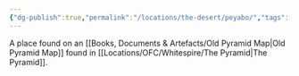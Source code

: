 ```yaml
---
{"dg-publish":true,"permalink":"/locations/the-desert/peyabo/","tags":["Location","Unexplored"],"noteIcon":""}
---
```


A place found on an [[Books, Documents & Artefacts/Old Pyramid Map\|Old Pyramid Map]] found in [[Locations/OFC/Whitespire/The Pyramid\|The Pyramid]]. 